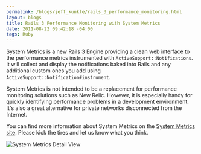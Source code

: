 ```yaml
--- 
permalink: /blogs/jeff_kunkle/rails_3_performance_monitoring.html
layout: blogs
title: Rails 3 Performance Monitoring with System Metrics
date: 2011-08-22 09:42:18 -04:00
tags: Ruby
---
```

System Metrics is a new Rails 3 Engine providing a clean web interface to the performance metrics instrumented with `ActiveSupport::Notifications`. It will collect and display the notifications baked into Rails and any additional custom ones you add using `ActiveSupport::Notification#instrument`.

System Metrics is not intended to be a replacement for performance monitoring solutions such as New Relic. However, it is especially handy for quickly identifying performance problems in a development environment. It's also a great alternative for private networks disconnected from the Internet.

You can find more information about System Metrics on the [System Metrics site](http://nearinfinity.github.com/system-metrics). Please kick the tires and let us know what you think.

![System Metrics Detail View](/blogs/2011/08/22/system-metrics/smdetails.png) 
